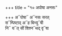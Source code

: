 +++
title = "१० अपोषा अनसः"

+++
अ᳓पोषा᳓ अ᳓नसः सरत्  
स᳓म्पिष्टाद् अ᳓ह बिभ्यु᳓षी  
नि᳓ य᳓त् सीं शिश्न᳓थद् वृ᳓षा